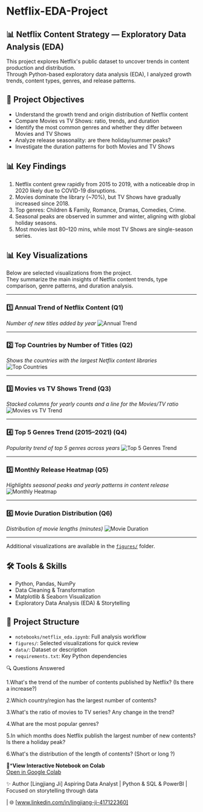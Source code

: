 # Netflix-EDA-Project

## 📊 Netflix Content Strategy — Exploratory Data Analysis (EDA)

This project explores Netflix's public dataset to uncover trends in content production and distribution.  
Through Python-based exploratory data analysis (EDA), I analyzed growth trends, content types, genres, and release patterns.

## 🎯 Project Objectives
- Understand the growth trend and origin distribution of Netflix content
- Compare Movies vs TV Shows: ratio, trends, and duration
- Identify the most common genres and whether they differ between Movies and TV Shows
- Analyze release seasonality: are there holiday/summer peaks?
- Investigate the duration patterns for both Movies and TV Shows

## 📊 Key Findings
1. Netflix content grew rapidly from 2015 to 2019, with a noticeable drop in 2020 likely due to COVID-19 disruptions.
2. Movies dominate the library (~70%), but TV Shows have gradually increased since 2018.
3. Top genres: Children & Family, Romance, Dramas, Comedies, Crime.
4. Seasonal peaks are observed in summer and winter, aligning with global holiday seasons.
5. Most movies last 80–120 mins, while most TV Shows are single-season series.

## 📊 Key Visualizations

Below are selected visualizations from the project.  
They summarize the main insights of Netflix content trends, type comparison, genre patterns, and duration analysis.

---

### 1️⃣ Annual Trend of Netflix Content (Q1)
*Number of new titles added by year*
![Annual Trend](figures/q1/annual_trend_q1.png)

---

### 2️⃣ Top Countries by Number of Titles (Q2)
*Shows the countries with the largest Netflix content libraries*
![Top Countries](figures/q2/top_countries_q2.png)

---

### 3️⃣ Movies vs TV Shows Trend (Q3)
*Stacked columns for yearly counts and a line for the Movies/TV ratio*
![Movies vs TV Trend](figures/q3/movie_tv_ratio_trend_q3.png)

---

### 4️⃣ Top 5 Genres Trend (2015–2021) (Q4)
*Popularity trend of top 5 genres across years*
![Top 5 Genres Trend](figures/q4/top5_genres_trend_q4.png)

---

### 5️⃣ Monthly Release Heatmap (Q5)
*Highlights seasonal peaks and yearly patterns in content release*
![Monthly Heatmap](figures/q5/monthly_release_heatmap_q5.png)

---

### 6️⃣ Movie Duration Distribution (Q6)
*Distribution of movie lengths (minutes)*
![Movie Duration](figures/q6/movie_duration_line_q6.png)

---

Additional visualizations are available in the [`figures/`](figures) folder.


## 🛠️ Tools & Skills
- Python, Pandas, NumPy
- Data Cleaning & Transformation
- Matplotlib & Seaborn Visualization
- Exploratory Data Analysis (EDA) & Storytelling
   
## 📂 Project Structure
- `notebooks/netflix_eda.ipynb`: Full analysis workflow
- `figures/`: Selected visualizations for quick review
- `data/`: Dataset or description
- `requirements.txt`: Key Python dependencies

🔍 Questions Answered

1.What's the trend of the number of contents published by Netflix? (Is there a increase?)

2.Which country/region has the largest number of contents?

3.What's the ratio of movies to TV series? Any change in the trend?

4.What are the most popular genres?

5.In which months does Netflix publish the largest number of new contents? Is there a holiday peak?

6.What's the distribution of the length of contents? (Short or long ?)

🔗***View Interactive Notebook on Colab**  
[Open in Google Colab](https://colab.research.google.com/drive/1u6q6fKyv2r6cZd5_aQIyLI0AqPo_9MYQ?usp=sharing)

✨ Author
[Lingjiang Ji]
Aspiring Data Analyst | Python & SQL & PowerBI | Focused on storytelling through data

| 🌐 [www.linkedin.com/in/lingjiang-ji-417122360]
